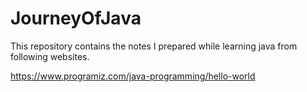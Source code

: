 # JourneyOfJava
This repository contains the notes I prepared while learning java from following websites.

https://www.programiz.com/java-programming/hello-world
